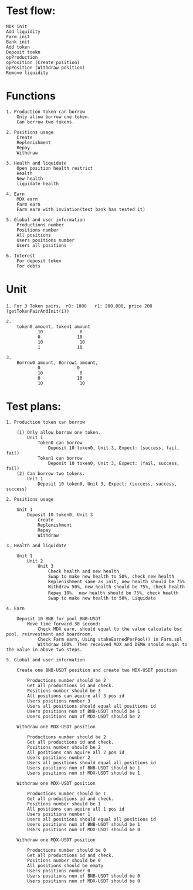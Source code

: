 
# Test flow:

    MDX init
    Add liquidity
    Farm init
    Bank init
    Add token
    Deposit toekn
    opProduction
    opPosition (Create position)
    opPosition (Withdraw position)
    Remove liquidity


# Functions

    1. Production token can borrow
        Only allow borrow one token.
        Can borrow two tokens.

    2. Positions usage
        Create
        Replenishment
        Repay
        Withdraw

    3. Health and liquidate
        Open position health restrict
        Health
        New health
        liquidate health

    4. Earn
        MDX earn
        Farm earn
        Farm earn with inviation(test_bank has tested it)

    5. Global and user information
        Productions number
        Positions number
        All positions
        Users positions number
        Users all positions

    6. Interest
        For deposit token
        For debts


# Unit

    1. For 3 Token pairs， r0: 1000   r1: 200,000, price 200 (getTokenPairAndInit(i))

    2.
        token0 amount, token1 amount
                10              0
                0              10
                10              10
                1              10

    3.
        Borrow0 amount, Borrow1 amount,
                0              0
                10              0
                0              10
                10              10


# Test plans:

    1. Production token can borrow

        (1) Only allow borrow one token.
            Unit 1
                Token0 can borrow
                    Deposit 10 token0, Unit 3, Expect: (success, fail, fail)
                Token1 can borrow
                    Deposit 10 token0, Unit 3, Expect: (fail, success, fail)
        (2) Can borrow two tokens.
            Unit 1
                Deposit 10 token0, Unit 3, Expect: (success, success, success)

    2. Positions usage

        Unit 1
            Deposit 10 token0, Unit 3
                Create
                Replenishment
                Repay
                Withdraw

    3. Health and liquidate

        Unit 1
            Unit 2
                Unit 3
                    Check health and new health
                    Swap to make new health to 50%, check new health
                    Replenishment same as init, new health should be 75%
                    Withdraw 50%, new health should be 75%, check health
                    Repay 10%， new health should be 75%, check health
                    Swap to make new health to 50%, Liquidate

    4. Earn

        Deposit 10 BNB for pool BNB-USDT
            Move time forward 30 second:
                Check MDX earn, should equal to the value calculate bsc pool, reinvestment and boardroom.
                Check Farm earn, Using stakeEarnedPerPool() in Farm.sol
                Withdraw 100%. Then received MDX and DEMA should euqal to the value in above two steps.

    5. Global and user information

        Create one BNB-USDT position and create two MDX-USDT position
        
            Productions number should be 2
            Get all productions id and check.
            Positions number should be 3
            All positions can aquire all 3 pos id
            Users positions number 3
            Users all positions should equal all positions id
            Users positions num of BNB-USDT should be 1
            Users positions num of MDX-USDT should be 2

        Withdraw one MDX-USDT position

            Productions number should be 2
            Get all productions id and check.
            Positions number should be 2
            All positions can aquire all 2 pos id
            Users positions number 2
            Users all positions should equal all positions id
            Users positions num of BNB-USDT should be 1
            Users positions num of MDX-USDT should be 1

        Withdraw one MDX-USDT position

            Productions number should be 1
            Get all productions id and check.
            Positions number should be 1
            All positions can aquire all 1 pos id
            Users positions number 1
            Users all positions should equal all positions id
            Users positions num of BNB-USDT should be 1
            Users positions num of MDX-USDT should be 0

        Withdraw one MDX-USDT position

            Productions number should be 0
            Get all productions id and check.
            Positions number should be 0
            All positions should be empty
            Users positions number 0
            Users positions num of BNB-USDT should be 0
            Users positions num of MDX-USDT should be 0